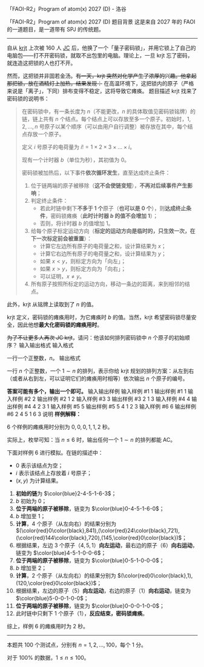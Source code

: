 



「FAOI-R2」Program of atom(x) 2027 (D) - 洛谷














「FAOI-R2」Program of atom(x) 2027 (D)
题目背景
这是来自 $2027$ 年的 FAOI 的一道题目，是一道带有 SPJ 的传统题。

------------

自从 [krjt](https://www.luogu.com.cn/user/691537) 上次被 $160$ 人 [JC](https://www.luogu.com.cn/problem/T269289) 后，他换了一个「量子密码锁」，并用它锁上了自己的电脑包——打不开密码锁，就取不出包里的电脑。理论上，一旦 krjt 忘了密码，就连造这把锁的人也打不开。

然而，这把锁并非固若金汤。~~有一天，krjt 突然对化学产生了浓厚的兴趣。他拿起那把锁，放在酒精灯上加热，结果发现：~~ 在高温环境下，这把锁内的原子（严格来说是「离子」，下同）排布变得不稳定，这将导致它瘫痪。
题目描述
krjt 找来了密码锁的说明书：

> 在密码锁中，有一条长度为 $n$（不能更改，$n$ 的具体取值见密码锁铭牌）的链，链上共有 $n$ 个结点。每个结点上可以存放至多一个原子。初始时，$1,2,\ldots,n$ 号原子以某个顺序（可以由用户自行调整）被存放在其中，每个结点存放一个原子。
> 
> 定义 $i$ 号原子的电荷量为 $i!=1 \times 2\times 3 \times \ldots \times i$。
> 
> 现有一个计时器 $b$（单位为秒），其初值为 $0$。
>
> 密码锁被加热后，以下事件**依次循环发生**，直至达成终止条件：
> 
> 1. 位于链两端的原子被移除（**这不会使链变短**），**不再对后续事件产生影响**；
> 2. 判定终止条件：
>    - 若此时链中剩下**不多于 $1$ 个**原子（**也可以是 $0$ 个**），则**达成终止条件**，密码锁瘫痪（**此时计时器 $b$ 的值不会增加 $1$**）；
>    - 否则，将计时器 $b$ 的值增加 $1$。
> 3. 给每个原子标定运动方向（**标定的运动方向是临时的，只生效一次，在下一次标定前会被重置**）：
>    - 计算它左边所有原子的电荷量之和，设计算结果为 $x$；
>    - 计算它右边所有原子的电荷量之和，设计算结果为 $y$；
>    - 如果 $x<y$，则标定方向为「向左」；
>    - 如果 $x>y$，则标定方向为「向右」；
>    - 可以证明，$x \ne y$。
> 4. 所有原子按照所标定的运动方向，移动一条边的距离，来到相邻的结点。

此外，krjt 从铭牌上读取到了 $n$ 的值。

krjt 定义，密码锁的瘫痪用时，为它瘫痪时 $b$ 的值。当然，krjt 希望密码锁尽量安全，因此他想**最大化密码锁的瘫痪用时**。

~~为了不让更多人再次 JC krjt~~，请问：他该如何排列密码锁中 $n$ 个原子的初始顺序？
输入输出格式
输入格式

一行一个正整数，$n$。
输出格式

一行 $n$ 个正整数，一个 $1 \sim n$ 的排列，表示你给 krjt 规划的排列方案：从左到右（或者从右到左，可以证明它们的瘫痪用时相等）依次输出 $n$ 个原子的编号。

**答案可能有多个，输出一个即可。**
输入输出样例
输入样例 #1
1
输出样例 #1
1
输入样例 #2
2
输出样例 #2
1 2
输入样例 #3
3
输出样例 #3
2 1 3
输入样例 #4
4
输出样例 #4
4 2 3 1
输入样例 #5
5
输出样例 #5
5 4 1 2 3
输入样例 #6
6
输出样例 #6
2 4 5 1 6 3
说明
**样例解释：**

$6$ 个样例的瘫痪用时分别为 $0,0,0,1,1,2$ 秒。

实际上，枚举可知：当 $n \le 6$ 时，输出任何一个 $1 \sim n$ 的排列都能 AC。

下面对样例 $6$ 进行模拟。在链的描述中：

- $0$ 表示该结点为空；
- $i$ 表示该结点上存放着 $i$ 号原子；
- $(x,y)$ 为计算结果。

1. **初始的链**为 $\color{blue}2-4-5-1-6-3$；
2. $b$ 初始为 $0$；
3. **位于两端的原子被移除**，链变为 $\color{blue}0-4-5-1-6-0$；
4. $b$ 增加至 $1$；
5. **计算**，$4$ 个原子（从左向右）的结果分别为 $(\color{red}0\color{black},841),(\color{red}24\color{black},721),(\color{red}144\color{black},720),(145,\color{red}0\color{black})$；
6. 根据结果，左边 $3$ 个原子（$4,5,1$）**向左运动**，最右边的原子（$6$）**向右运动**，链变为 $\color{blue}4-5-1-0-0-6$；
7. **位于两端的原子被移除**，链变为 $\color{blue}0-5-1-0-0-0$；
8. $b$ 增加至 $2$；
9. **计算**，$2$ 个原子（从左向右）的结果分别为 $(\color{red}0\color{black},1),(120,\color{red}0\color{black})$；
10. 根据结果，左边的原子（$5$）**向左运动**，右边的原子（$1$）**向右运动**，链变为 $\color{blue}5-0-0-1-0-0$；
11. **位于两端的原子被移除**，链变为 $\color{blue}0-0-0-1-0-0$；
11. 此时链中只剩下 $1$ 个原子（$1$），**反应结束，密码锁瘫痪**。

综上，样例 $6$ 的瘫痪用时为 $2$ 秒。

------------

本题共 $100$ 个测试点，分别有 $n=1,2,\ldots,100$，每个 $1$ 分。

对于 $100\%$ 的数据，$1 \le n \le 100$。






